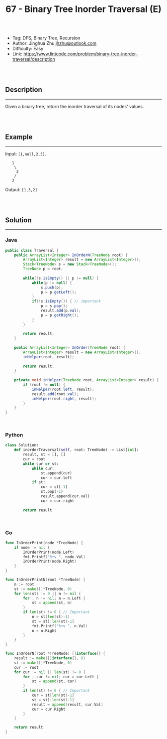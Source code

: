 # <center>67 - Binary Tree Inorder Traversal (E)</center> 



<br></br>

* Tag: DFS, Binary Tree, Recursion
* Author: Jinghua Zhu <jhzhu@outlook.com>
* Difficulty: Easy
* Link: https://www.lintcode.com/problem/binary-tree-inorder-traversal/description

<br></br>



## Description
----
Given a binary tree, return the inorder traversal of its nodes' values.

<br></br>



## Example
----
Input: `[1,null,2,3]`.
```
   1
    \
     2
    /
   3
```
Output: `[1,3,2]`

<br></br>



## Solution
----
### Java
```java
public class Traversal {
	public ArrayList<Integer> InOrderN(TreeNode root) {
		ArrayList<Integer> result = new ArrayList<Integer>();
		Stack<TreeNode> s = new Stack<TreeNode>();
		TreeNode p = root;
		
		while(!s.isEmpty() || p != null) {
			while(p != null) {
				s.push(p);
				p = p.getLeft();
			}
			if(!s.isEmpty()) { // important
				p = s.pop();
				result.add(p.val);
				p = p.getRight();
			}
		}
		
		return result;
	}
	
    public ArrayList<Integer> InOrder(TreeNode root) {
        ArrayList<Integer> result = new ArrayList<Integer>();
        inHelper(root, result);
        
        return result;
    }
    
    private void inHelper(TreeNode root, ArrayList<Integer> result) {
        if (root != null) {
            inHelper(root.left, result);
            result.add(root.val);
            inHelper(root.right, result);
        }
    }
}
```

<br>


### Python
```python
class Solution:
    def inorderTraversal(self, root: TreeNode) -> List[int]:
        result, st = [], []
        cur = root
        while cur or st:
            while cur:
                st.append(cur)
                cur = cur.left
            if st:
                cur = st[-1]
                st.pop(-1)
                result.append(cur.val)
                cur = cur.right
        
        return result
```

<br>


### Go
```go
func InOrderPrint(node *TreeNode) {
	if node != nil {
		InOrderPrint(node.Left)
		fmt.Printf("%+v ", node.Val)
		InOrderPrint(node.Right)
	}
}
```

```go
func InOrderPrintN(root *TreeNode) {
	n := root
	st := make([]*TreeNode, 0)
	for len(st) != 0 || n != nil {
		for ; n != nil; n = n.Left {
			st = append(st, n)
		}
		if len(st) != 0 { // Important
			n = st[len(st)-1]
			st = st[:len(st)-1]
			fmt.Printf("%+v ", n.Val)
			n = n.Right
		}
	}
}
```

```go
func InOrderN(root *TreeNode) []interface{} {
	result := make([]interface{}, 0)
	st := make([]*TreeNode, 0)
	cur := root
	for cur != nil || len(st) != 0 {
		for ; cur != nil; cur = cur.Left {
			st = append(st, cur)
		}
		if len(st) != 0 { // Important
			cur = st[len(st)-1]
			st = st[:len(st)-1]
			result = append(result, cur.Val)
			cur = cur.Right
		}
	}

	return result
}

```